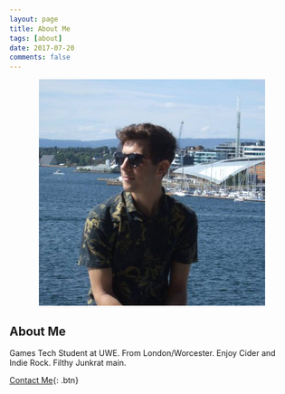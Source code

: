 ```yaml
---
layout: page
title: About Me
tags: [about]
date: 2017-07-20
comments: false
---
```

    
<center>
<figure>
        <img src="../assets/img/profilepic.jpg" class="img-circle animated rotateIn">
	
</figure>

</center>

## About Me
<p>Games Tech Student at UWE.
From London/Worcester.
Enjoy Cider and Indie Rock.
Filthy Junkrat main.</p>
      
[Contact Me](https://github.com/TaylanTatli/Moon){: .btn}
